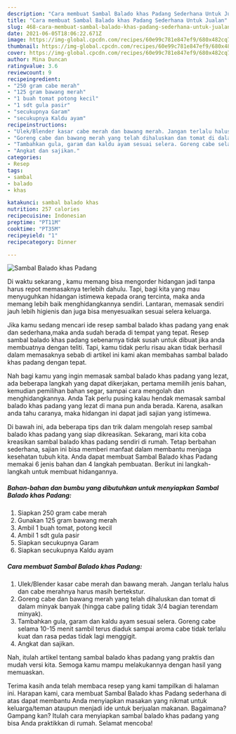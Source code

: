 ```yaml
---
description: "Cara membuat Sambal Balado khas Padang Sederhana Untuk Jualan"
title: "Cara membuat Sambal Balado khas Padang Sederhana Untuk Jualan"
slug: 468-cara-membuat-sambal-balado-khas-padang-sederhana-untuk-jualan
date: 2021-06-05T18:06:22.671Z
image: https://img-global.cpcdn.com/recipes/60e99c781e847ef9/680x482cq70/sambal-balado-khas-padang-foto-resep-utama.jpg
thumbnail: https://img-global.cpcdn.com/recipes/60e99c781e847ef9/680x482cq70/sambal-balado-khas-padang-foto-resep-utama.jpg
cover: https://img-global.cpcdn.com/recipes/60e99c781e847ef9/680x482cq70/sambal-balado-khas-padang-foto-resep-utama.jpg
author: Mina Duncan
ratingvalue: 3.6
reviewcount: 9
recipeingredient:
- "250 gram cabe merah"
- "125 gram bawang merah"
- "1 buah tomat potong kecil"
- "1 sdt gula pasir"
- "secukupnya Garam"
- "secukupnya Kaldu ayam"
recipeinstructions:
- "Ulek/Blender kasar cabe merah dan bawang merah. Jangan terlalu halus dan cabe merahnya harus masih bertekstur."
- "Goreng cabe dan bawang merah yang telah dihaluskan dan tomat di dalam minyak banyak (hingga cabe paling tidak 3/4 bagian terendam minyak)."
- "Tambahkan gula, garam dan kaldu ayam sesuai selera. Goreng cabe selama 10-15 menit sambil terus diaduk sampai aroma cabe tidak terlalu kuat dan rasa pedas tidak lagi menggigit."
- "Angkat dan sajikan."
categories:
- Resep
tags:
- sambal
- balado
- khas

katakunci: sambal balado khas 
nutrition: 257 calories
recipecuisine: Indonesian
preptime: "PT11M"
cooktime: "PT35M"
recipeyield: "1"
recipecategory: Dinner

---
```



![Sambal Balado khas Padang](https://img-global.cpcdn.com/recipes/60e99c781e847ef9/680x482cq70/sambal-balado-khas-padang-foto-resep-utama.jpg)

Di waktu  sekarang , kamu memang bisa mengorder hidangan jadi tanpa harus repot memasaknya terlebih dahulu. Tapi, bagi kita yang mau menyuguhkan hidangan istimewa kepada orang tercinta, maka anda memang lebih baik menghidangkannya sendiri. Lantaran, memasak sendiri jauh lebih higienis dan juga bisa menyesuaikan sesuai selera keluarga.

Jika kamu sedang mencari ide resep sambal balado khas padang yang enak dan sederhana,maka anda sudah berada di tempat yang tepat. Resep sambal balado khas padang  sebenarnya tidak susah untuk dibuat jika anda membuatnya dengan teliti. Tapi, kamu tidak perlu risau akan tidak berhasil dalam memasaknya 
sebab di artikel ini kami akan membahas sambal balado khas padang dengan tepat.  



Nah bagi kamu yang ingin memasak sambal balado khas padang yang lezat, ada beberapa langkah yang dapat dikerjakan, pertama memilih jenis bahan, kemudian pemilihan bahan segar, sampai cara mengolah dan menghidangkannya. Anda Tak perlu pusing kalau hendak memasak sambal balado khas padang yang lezat di mana pun anda berada. Karena, asalkan anda  tahu caranya, maka hidangan ini dapat jadi sajian yang istimewa.

Di bawah ini, ada beberapa tips dan trik dalam mengolah resep sambal balado khas padang yang siap dikreasikan. Sekarang, mari kita coba kreasikan sambal balado khas padang sendiri di rumah. Tetap berbahan sederhana, sajian ini bisa memberi manfaat dalam membantu menjaga kesehatan tubuh kita. Anda dapat membuat Sambal Balado khas Padang memakai 6 jenis bahan dan 4 langkah pembuatan. Berikut ini langkah-langkah untuk membuat hidangannya.

<!--inarticleads1-->

##### Bahan-bahan dan bumbu yang dibutuhkan untuk menyiapkan Sambal Balado khas Padang:

1. Siapkan 250 gram cabe merah
1. Gunakan 125 gram bawang merah
1. Ambil 1 buah tomat, potong kecil
1. Ambil 1 sdt gula pasir
1. Siapkan secukupnya Garam
1. Siapkan secukupnya Kaldu ayam




<!--inarticleads2-->

##### Cara membuat Sambal Balado khas Padang:

1. Ulek/Blender kasar cabe merah dan bawang merah. Jangan terlalu halus dan cabe merahnya harus masih bertekstur.
1. Goreng cabe dan bawang merah yang telah dihaluskan dan tomat di dalam minyak banyak (hingga cabe paling tidak 3/4 bagian terendam minyak).
1. Tambahkan gula, garam dan kaldu ayam sesuai selera. Goreng cabe selama 10-15 menit sambil terus diaduk sampai aroma cabe tidak terlalu kuat dan rasa pedas tidak lagi menggigit.
1. Angkat dan sajikan.




Nah, itulah artikel tentang  sambal balado khas padang  yang praktis dan mudah versi kita. Semoga kamu mampu melakukannya dengan hasil yang memuaskan. 

Terima kasih anda telah membaca resep yang kami tampilkan di halaman ini. Harapan kami, cara membuat  Sambal Balado khas Padang sederhana di atas dapat membantu Anda menyiapkan masakan yang nikmat untuk keluarga/teman ataupun menjadi ide untuk berjualan makanan. Bagaimana? Gampang kan? Itulah cara menyiapkan sambal balado khas padang yang bisa Anda praktikkan di rumah. Selamat mencoba!

